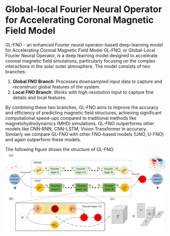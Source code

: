 # Global-local Fourier Neural Operator for Accelerating Coronal Magnetic Field Model
GL-FNO - an enhanced Fourier neural operator-based deep-learning model for Accelerating Coronal Magnetic Field Model
GL-FNO, or Global-Local Fourier Neural Operator, is a deep learning model designed to accelerate coronal magnetic field simulations, particularly focusing on the complex interactions in the solar outer atmosphere. The model consists of two branches:

1. **Global FNO Branch**: Processes downsampled input data to capture and reconstruct global features of the system.
2. **Local FNO Branch**: Works with high-resolution input to capture fine details and local features.

By combining these two branches, GL-FNO aims to improve the accuracy and efficiency of predicting magnetic field structures, achieving significant computational speed-ups compared to traditional methods like magnetohydrodynamics (MHD) simulations. GL-FNO outperforms other models like CNN-RNN, CNN-LSTM, Vision Transformer in accuracy. Similarly we compare GL-FNO with other FNO-based models (UNO, U-FNO) and again outperform these models.

The following figure shows the structure of GL-FNO.
![(a) The architecture of the global-local fourier neural operators; (b) local fourier layer; (c) tucker decomposition](https://github.com/Yutao-0718/GL-FNO/blob/main/image/GL-FNO%20structure.jpg)
